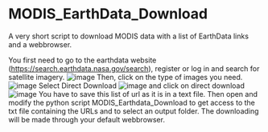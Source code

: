 # MODIS_EarthData_Download
A very short script to download MODIS data with a list of EarthData links and a webbrowser.

You first need to go to the earthdata website (https://search.earthdata.nasa.gov/search), register or log in and search for satellite imagery. 
![image](https://user-images.githubusercontent.com/92572325/155529106-3b5f9666-d129-47dc-aa2b-7bcb2cdae2c2.png)
Then, click on the type of images you need.
![image](https://user-images.githubusercontent.com/92572325/155529681-576d05d7-1a33-4f78-80d7-a1aeb7c0bbca.png)
Select Direct Download
![image](https://user-images.githubusercontent.com/92572325/155529766-bb245401-504e-4427-b3ee-7fd930a3e143.png)
and click on direct download
![image](https://user-images.githubusercontent.com/92572325/155529838-4f17e3d2-910b-480e-9c5a-1aef21a9e551.png)
You have to save this list of url as it is in a text file.
Then open and modify the python script MODIS_Earthdata_Download to get access to the txt file containing the URLs and to select an output folder. The downloading will be made through your default webbrowser.

